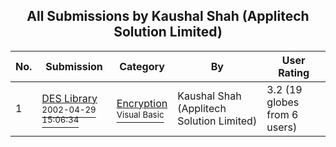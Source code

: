 ﻿<div align="center">

## All Submissions by Kaushal Shah \(Applitech Solution Limited\)

</div>

No.  | Submission | Category | By   | User Rating
---- | ---------- | -------- | ---- | -----------
1 | [DES Library<br /><sup>2002-04-29 15:06:34</sup>](https://github.com/Planet-Source-Code/kaushal-shah-applitech-solution-limited-des-library__1-34218) | [Encryption<br /><sup>Visual Basic</sup>](../ByCategory/encryption__1-48.md) | Kaushal Shah \(Applitech Solution Limited\) | 3.2 (19 globes from 6 users)
